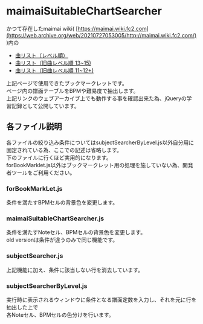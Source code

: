 # maimaiSuitableChartSearcher
かつて存在したmaimai wiki( [https://maimai.wiki.fc2.com](https://web.archive.org/web/20210727053005/http://maimai.wiki.fc2.com/) )内の  
- [曲リスト（レベル順）](https://web.archive.org/web/20210727052735/http://maimai.wiki.fc2.com/wiki/%E6%9B%B2%E3%83%AA%E3%82%B9%E3%83%88%28%E3%83%AC%E3%83%99%E3%83%AB%E9%A0%86%29)
- [曲リスト（旧曲レベル順 13~15)](https://web.archive.org/web/20210727052757/http://maimai.wiki.fc2.com/wiki/%E6%9B%B2%E3%83%AA%E3%82%B9%E3%83%88%28%E6%97%A7%E6%9B%B2%E3%83%AC%E3%83%99%E3%83%AB%E9%A0%86%2013%EF%BD%9E15%29)
- [曲リスト（旧曲レベル順 11~12+)](https://web.archive.org/web/20210727052828/http://maimai.wiki.fc2.com/wiki/%E6%9B%B2%E3%83%AA%E3%82%B9%E3%83%88%28%E6%97%A7%E6%9B%B2%E3%83%AC%E3%83%99%E3%83%AB%E9%A0%86%2011%EF%BD%9E12%EF%BC%8B%29)

上記ページで使用できたブックマークレットです。   
ページ内の譜面テーブルをBPMや難易度で抽出します。  
上記リンクのウェブアーカイブ上でも動作する事を確認出来た為、jQueryの学習記録として公開しています。

## 各ファイル説明
各ファイルの絞り込み条件についてはsubjectSearcherByLevel.js以外自分用に固定されている為、ここでの記述は省略します。  
下のファイルに行くほど実用的になります。　　  
forBookMarklet.js以外はブックマークレット用の処理を施していない為、開発者ツールをご利用ください。
### forBookMarkLet.js
条件を満たすBPMセルの背景色を変更します。

### maimaiSuitableChartSearcher.js
条件を満たすNoteセル、BPMセルの背景色を変更します。  
old versionは条件が違うのみで同じ機能です。

### subjectSearcher.js
上記機能に加え、条件に該当しない行を消去しています。

### subjectSearcherByLevel.js
実行時に表示されるウィンドウに条件となる譜面定数を入力し、それを元に行を抽出した上で  
各Noteセル、BPMセルの色分けを行います。
